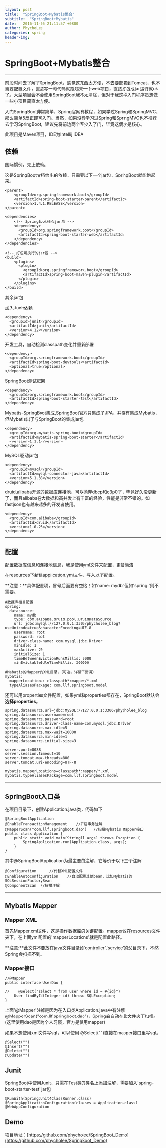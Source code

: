 ```yaml
---
layout: post
title:  "SpringBoot+Mybatis整合"
subtitle:  "SpringBoot+Mybatis"
date:   2016-11-05 21:11:57 +0800
author: PhychoLee
categories: spring
header-img:
---
```


# SpringBoot+Mybatis整合

---

前段时间去了解了SpringBoot，感觉这东西太方便，不去要部署到Tomcat，也不需要配置文件，直接写一句代码就跑起来一个web项目，直接打包成jar运行就ok了。大型项目会不会使用SpringBoot我不太清除，但对于我这种入门程序员想做一些小项目简直太方便。

入门SpringBoot非常简单，Spring官网有教程，如果学过Spring和SpringMVC，那么简单5反正即可入门。当然，如果没有学习过Spring和SpringMVC也不推荐去学习SpringBoot，建议先将前边两个至少入了门，毕竟这俩才是核心。

此项目是Maven项目，IDE为Intellij IDEA

## 依赖

国际惯例，先上依赖。

这是SpringBoot文档给出的依赖，只需要以下一个jar包，SpringBoot就能跑起来。

	<parent>
	    <groupId>org.springframework.boot</groupId>
	    <artifactId>spring-boot-starter-parent</artifactId>
	    <version>1.4.1.RELEASE</version>
	</parent>
	
	<dependencies>
		<!-- SpringBoot核心jar包 -->
	    <dependency>
	      <groupId>org.springframework.boot</groupId>
	      <artifactId>spring-boot-starter-web</artifactId>
	    </dependency>
	</dependencies>
	
	<!-- 打包可执行的jar包 -->
	<build>
		<plugins>
		  <plugin>
		    <groupId>org.springframework.boot</groupId>
		    <artifactId>spring-boot-maven-plugin</artifactId>
		  </plugin>
		</plugins>
	</build>


其余jar包

加入Junit依赖

	<dependency>
	  <groupId>junit</groupId>
	  <artifactId>junit</artifactId>
	  <version>4.12</version>
	</dependency>

开发工具，自动检测classpath变化并重新部署

	<dependency>
	  <groupId>org.springframework.boot</groupId>
	  <artifactId>spring-boot-devtools</artifactId>
	  <optional>true</optional>
	</dependency>

SpringBoot测试框架

    <dependency>
      <groupId>org.springframework.boot</groupId>
      <artifactId>spring-boot-starter-test</artifactId>
    </dependency>

Mybatis-SpringBoot集成,SpringBoot官方只集成了JPA，并没有集成Mybatis，但Mybatis出了与SpringBoot的集成jar包

	<dependency>
      <groupId>org.mybatis.spring.boot</groupId>
      <artifactId>mybatis-spring-boot-starter</artifactId>
      <version>1.1.1</version>
    </dependency>

MySQL驱动jar包

	<dependency>
      <groupId>mysql</groupId>
      <artifactId>mysql-connector-java</artifactId>
      <version>5.1.38</version>
    </dependency>

druid,alibaba开源的数据库连接池，可以抛弃dbcp和c3p0了，毕竟好久没更新了，而且alibaba在大数据和高并发上有丰富的经验，性能是非常不错的。如fastjson也有越来越多的开发者使用。

	<dependency>
      <groupId>com.alibaba</groupId>
      <artifactId>druid</artifactId>
      <version>1.0.26</version>
    </dependency>

---

## 配置

配置数据库信息和连接池信息，我是使用yml文件来配置，更加简洁

在resources下新建application.yml文件，写入以下配置。

**注意：**具体配置项，冒号后面要有空格！如'name: mydb',但如'spring:'则不需要。

	#数据库相关配置
	spring:
	  datasource:
	    name: mydb
	    type: com.alibaba.druid.pool.DruidDataSource
	    url: jdbc:mysql://127.0.0.1:3306/phycholee_blog?useUnicode=true&characterEncoding=UTF-8
	    username: root
	    password: root
	    driver-class-name: com.mysql.jdbc.Driver
	    minIdle: 1
	    maxActive: 20
	    initialSize: 1
	    timeBetweenEvictionRunsMillis: 3000
	    minEvictableIdleTimeMillis: 300000

	#Mabatis的Mapper的XML目录，（可选，详情下面讲）
	mybatis:
	  mapperLocations: classpath*:mapper/*.xml
	  typeAliasesPackage: com.llf.springboot.model

还可以用properties文件配置，如果yml和properties都存在，SpringBoot默认会**选择properties**。

	spring.datasource.url=jdbc:MySQL://127.0.0.1:3306/phycholee_blog
	spring.datasource.username=root
	spring.datasource.password=root
	spring.datasource.driver-class-name=com.mysql.jdbc.Driver
	spring.datasource.max-idle=5
	spring.datasource.max-wait=10000
	spring.datasource.min-idle=1
	spring.datasource.initial-size=3
	
	server.port=8088
	server.session.timeout=10
	server.tomcat.max-threads=800
	server.tomcat.uri-encoding=UTF-8
	
	mybatis.mapperLocations=classpath*:mapper/*.xml
	mybatis.typeAliasesPackage=com.llf.springboot.model

---

## SpringBoot入口类

在项目目录下，创建Application.java类，代码如下

	@SpringBootApplication
	@EnableTransactionManagement    //开启事务注解
	@MapperScan("com.llf.springboot.dao")	//扫描Mybatis Mapper接口
	public class Application {
	    public static void main(String[] args) throws Exception {
	        SpringApplication.run(Application.class, args);
	    }
	}

其中@SpringBootApplication为最主要的注解，它等价于以下三个注解

	@Configuration		//代替XML配置文件
	@EnableAutoConfiguration	//自动配置其他bean，比如Mybatis的SQLSessionFactoryBean
	@ComponentScan	//扫描注解

---

## Mybatis Mapper

### Mapper XML

首先Mapper.xml文件，这是操作数据库的关键配置。mapper放在resources文件夹下，在上面yml配置的'mapperLocations'就是配置此路径。

**注意:**此文件不要放在java文件目录如'controller','service'的父目录下，不然Spring会扫描不到。

### Mapper接口

	//@Mapper
	public interface UserDao {

	//    @Select("select * from user where id = #{id}")
	    User findById(Integer id) throws SQLException;
	}

上面'@Mapper'注掉是因为在入口类Application.java中有注解@MapperScan("com.llf.springboot.dao")，Spring会自动在此文件夹下扫描。(这里使用dao是因为个人习惯，官方是使用mapper)

如果不想使用xml文件写sql，可以使用 @Select("")直接在mapper接口里写sql。

	@Select("")
	@Insert("")
    @Delete("")
    @Update("")

## Junit

SpringBoot中使用Junit，只需在Test类的类名上添加注解，需要加入'spring-boot-starter-test' jar包

	@RunWith(SpringJUnit4ClassRunner.class)
	@SpringApplicationConfiguration(classes = Application.class)
	@WebAppConfiguration


## Demo

项目地址：[https://github.com/phycholee/SpringBoot_Demo](https://github.com/phycholee/SpringBoot_Demo)
